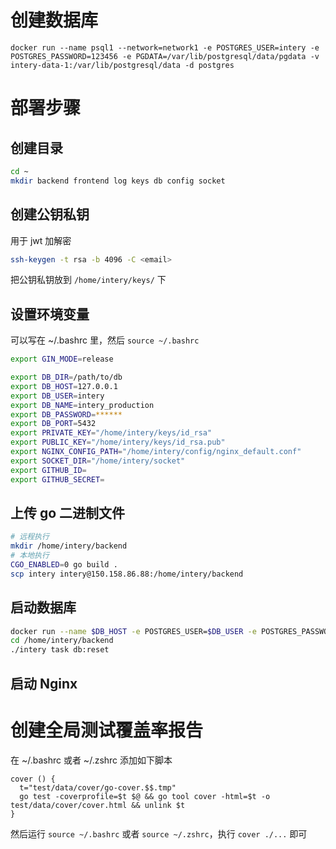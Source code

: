# 创建数据库

```
docker run --name psql1 --network=network1 -e POSTGRES_USER=intery -e POSTGRES_PASSWORD=123456 -e PGDATA=/var/lib/postgresql/data/pgdata -v intery-data-1:/var/lib/postgresql/data -d postgres
```

# 部署步骤

## 创建目录

```bash
cd ~
mkdir backend frontend log keys db config socket
```

## 创建公钥私钥

用于 jwt 加解密

```bash
ssh-keygen -t rsa -b 4096 -C <email>
```
把公钥私钥放到 `/home/intery/keys/` 下

## 设置环境变量

可以写在 ~/.bashrc 里，然后 `source ~/.bashrc`
```bash
export GIN_MODE=release

export DB_DIR=/path/to/db
export DB_HOST=127.0.0.1
export DB_USER=intery
export DB_NAME=intery_production
export DB_PASSWORD=******
export DB_PORT=5432
export PRIVATE_KEY="/home/intery/keys/id_rsa" 
export PUBLIC_KEY="/home/intery/keys/id_rsa.pub"
export NGINX_CONFIG_PATH="/home/intery/config/nginx_default.conf"
export SOCKET_DIR="/home/intery/socket"
export GITHUB_ID=
export GITHUB_SECRET=
```

## 上传 go 二进制文件

```bash
# 远程执行
mkdir /home/intery/backend
# 本地执行
CGO_ENABLED=0 go build .
scp intery intery@150.158.86.88:/home/intery/backend
```

## 启动数据库

```bash
docker run --name $DB_HOST -e POSTGRES_USER=$DB_USER -e POSTGRES_PASSWORD=$DB_PASSWORD -e PGDATA=/var/lib/postgresql/data/pgdata -v $DB_DIR:/var/lib/postgresql/data -p $DB_PORT:5432 -d postgres
cd /home/intery/backend
./intery task db:reset
```

## 启动 Nginx




# 创建全局测试覆盖率报告

在 ~/.bashrc 或者 ~/.zshrc 添加如下脚本
```
cover () {
  t="test/data/cover/go-cover.$$.tmp"
  go test -coverprofile=$t $@ && go tool cover -html=$t -o test/data/cover/cover.html && unlink $t
}
```

然后运行 `source ~/.bashrc` 或者 `source ~/.zshrc`，执行 `cover ./...` 即可